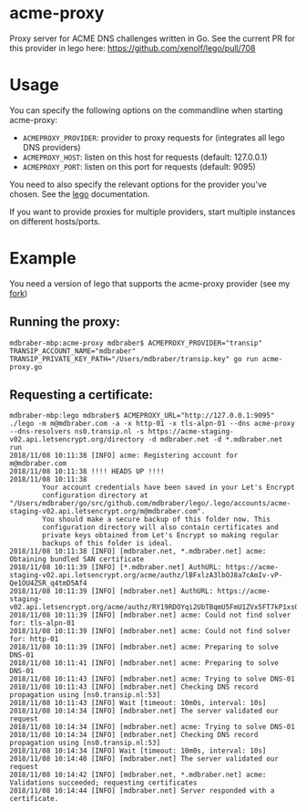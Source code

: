 # acme-proxy
Proxy server for ACME DNS challenges written in Go. See the current PR for this provider in lego here: https://github.com/xenolf/lego/pull/708

# Usage

You can specify the following options on the commandline when starting acme-proxy:
- `ACMEPROXY_PROVIDER`: provider to proxy requests for (integrates all lego DNS providers)
- `ACMEPROXY_HOST`: listen on this host for requests (default: 127.0.0.1)
- `ACMEPROXY_PORT`: listen on this port for requests (default: 9095)

You need to also specify the relevant options for the provider you've chosen. See the [lego](github.com/xenolf/lego) documentation. 

If you want to provide proxies for multiple providers, start multiple instances on different hosts/ports.

# Example
You need a version of lego that supports the acme-proxy provider (see my [fork](github.com/mdbraber/lego))

## Running the proxy:
```
mdbraber-mbp:acme-proxy mdbraber$ ACMEPROXY_PROVIDER="transip" TRANSIP_ACCOUNT_NAME="mdbraber" TRANSIP_PRIVATE_KEY_PATH="/Users/mdbraber/transip.key" go run acme-proxy.go
```

## Requesting a certificate:

```
mdbraber-mbp:lego mdbraber$ ACMEPROXY_URL="http://127.0.0.1:9095" ./lego -m m@mdbraber.com -a -x http-01 -x tls-alpn-01 --dns acme-proxy --dns-resolvers ns0.transip.nl -s https://acme-staging-v02.api.letsencrypt.org/directory -d mdbraber.net -d *.mdbraber.net run
2018/11/08 10:11:38 [INFO] acme: Registering account for m@mdbraber.com
2018/11/08 10:11:38 !!!! HEADS UP !!!!
2018/11/08 10:11:38
		Your account credentials have been saved in your Let's Encrypt
		configuration directory at "/Users/mdbraber/go/src/github.com/mdbraber/lego/.lego/accounts/acme-staging-v02.api.letsencrypt.org/m@mdbraber.com".
		You should make a secure backup	of this folder now. This
		configuration directory will also contain certificates and
		private keys obtained from Let's Encrypt so making regular
		backups of this folder is ideal.
2018/11/08 10:11:38 [INFO] [mdbraber.net, *.mdbraber.net] acme: Obtaining bundled SAN certificate
2018/11/08 10:11:39 [INFO] [*.mdbraber.net] AuthURL: https://acme-staging-v02.api.letsencrypt.org/acme/authz/lBFxlzA3lbOJ8a7cAmIv-vP-Qe1OU4ZSR_q4tmD5Af4
2018/11/08 10:11:39 [INFO] [mdbraber.net] AuthURL: https://acme-staging-v02.api.letsencrypt.org/acme/authz/RY19RDOYqi2UbTBqmU5FmU1ZVx5FT7kP1xsO5dkodIc
2018/11/08 10:11:39 [INFO] [mdbraber.net] acme: Could not find solver for: tls-alpn-01
2018/11/08 10:11:39 [INFO] [mdbraber.net] acme: Could not find solver for: http-01
2018/11/08 10:11:39 [INFO] [mdbraber.net] acme: Preparing to solve DNS-01
2018/11/08 10:11:41 [INFO] [mdbraber.net] acme: Preparing to solve DNS-01
2018/11/08 10:11:43 [INFO] [mdbraber.net] acme: Trying to solve DNS-01
2018/11/08 10:11:43 [INFO] [mdbraber.net] Checking DNS record propagation using [ns0.transip.nl:53]
2018/11/08 10:11:43 [INFO] Wait [timeout: 10m0s, interval: 10s]
2018/11/08 10:14:34 [INFO] [mdbraber.net] The server validated our request
2018/11/08 10:14:34 [INFO] [mdbraber.net] acme: Trying to solve DNS-01
2018/11/08 10:14:34 [INFO] [mdbraber.net] Checking DNS record propagation using [ns0.transip.nl:53]
2018/11/08 10:14:34 [INFO] Wait [timeout: 10m0s, interval: 10s]
2018/11/08 10:14:40 [INFO] [mdbraber.net] The server validated our request
2018/11/08 10:14:42 [INFO] [mdbraber.net, *.mdbraber.net] acme: Validations succeeded; requesting certificates
2018/11/08 10:14:44 [INFO] [mdbraber.net] Server responded with a certificate.
```

